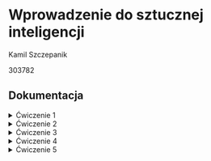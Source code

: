 # Wprowadzenie do sztucznej inteligencji

Kamil Szczepanik

303782


## Dokumentacja

<details><summary>Ćwiczenie 1</summary>

### Ćw 1. (7 pkt), data oddania: do 18.10.2021 - Zagadnienie przeszukiwania i podstawowe podejścia do niego

Zaimplementować metodę gradientu prostego dla funkcji jednej zmiennej.
Zbadać działanie metody w zależności od parametrów wejściowych:
- punkt startowy
- współczynnika uczenia

Eksperymenty przeprowadzić dla funkcji z jednym minimum oraz dla funkcji z minimum lokalnym, czyli np.:

    f(x) = x^2 + 3x + 8
    f(x) = x^4 - 5x^2 - 3x


Nie trzeba implementować liczenia pochodnej z funkcji wejściowej - podajemy jako już znaną funkcję,

hint: f(x) i ∇f(x) najlepiej przekazać jako argument funkcji np.:

    # lambda x: x ** 2
    # lambda gx: 2 * gx


#### Rozwiązanie

Metoda gradientu prostego dla funkcji zmiennej pozwala znaleźć jej minumum lub maximum lokalne. Algorytm jest następujący:
1) Wybranie punktu startowego (x_k) oraz współczynnika uczenia
2) Policzenie wartości pochodnej funkcji w x_k
3) Policzenie kolejnego punktu x ze wzoru: x_k+1 = x_k -+ wsp_ucz * d 
    
    gdzie: `d` to policzona wcześniej pochodna. Do liczenia minimum (-), do liczenia maximum (+)

4) Powtarzamy punkty 2) i 3) do momentu aż otrzymamy punkt z zadowalającą dokładnością lub przekroczymy ustalony limit iteracji.

Algorytm dostosowuje wartość skoku kolejnej wartości `x`, w zależności od gradientu dla poprzedniego `x` i wartości współczynnika uczenia

### Wykonane eksperymenty

###### Przyjęto parametry:
- Maksymalna liczba iteracji: 1000
- Zadowalająca dokładność: 0.0001

#### Dla funkcji f(x) = x^2 + 3x + 8 :
###### 1)
- punkt startowy = 0.5
- współczynnik uczenia = 0.1

![](cw1/images/f1_05_01.png )

Wynik:  -1.4999643188076823,
Liczba iteracji:  49

###### 2)
- punkt startowy = 0.5
- współczynnik uczenia = 0.9

![](cw1/images/f1_05_09.png )

Wynik:  -1.5000356811923177,
Liczba iteracji:  49

##### Wnioski:


#### Dla funkcji f(x) = x^4 - 5x^2 - 3x :
###### 1)
- punkt startowy = 0
- współczynnik uczenia = 0.1

![](cw1/images/f2_0_01.png )

Wynik:  1.0393324789193148,
Liczba iteracji:  1000

###### 2)
- punkt startowy = 0
- współczynnik uczenia = 0.2

![](cw1/images/f2_0_02.png )

Wynik:  -1.4120028141545609,
Liczba iteracji:  1000

###### 3)
- punkt startowy = 0
- współczynnik uczenia = 0.01

![](cw1/images/f2_0_001.png )

Wynik:  1.7139370174658386,
Liczba iteracji:  63

###### 4)
- punkt startowy = 0
- współczynnik uczenia = 0.05

![](cw1/images/f2_0_005.png )

Wynik:  1.7139398323504043,
Liczba iteracji:  14

###### 5)
- punkt startowy = -0.5
- współczynnik uczenia = 0.1

![](cw1/images/f2_-05_01.png )

Wynik:  -1.40177304570067,
Liczba iteracji:  12

###### 6)
- punkt startowy = -0.5
- współczynnik uczenia = 0.05

![](cw1/images/f2_-05_005.png )

Wynik:  -1.4017700669801165,
Liczba iteracji:  17

##### Wnioski:





</details>



<details><summary>Ćwiczenie 2</summary>
Do zrobienia
</details>

<details><summary>Ćwiczenie 3</summary>
Do zrobienia
</details>

<details><summary>Ćwiczenie 4</summary>
Do zrobienia
</details>

<details><summary>Ćwiczenie 5</summary>
Do zrobienia
</details>

